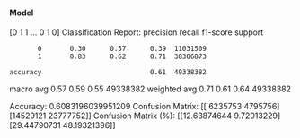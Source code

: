 #### Model
[0 1 1 ... 0 1 0]
Classification Report:
              precision    recall  f1-score   support

           0       0.30      0.57      0.39  11031509
           1       0.83      0.62      0.71  38306873

    accuracy                           0.61  49338382
   macro avg       0.57      0.59      0.55  49338382
weighted avg       0.71      0.61      0.64  49338382

Accuracy: 0.6083196039951209
Confusion Matrix:
[[ 6235753  4795756]
 [14529121 23777752]]
Confusion Matrix (%):
[[12.63874644  9.72013229]
 [29.44790731 48.19321396]]
